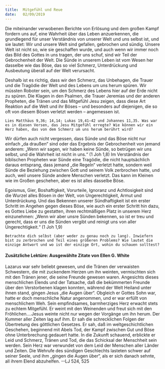 ```yaml
---
title:  Mitgefühl und Reue
date:   02/09/2019
---
```


Die miteinander verwobenen Berichte von Erlösung und dem großen Kampf fordern uns auf, eine Wahrheit über das Leben anzuerkennen, die grundlegend für unser Verständnis von unserer Welt und uns selbst ist, und sie lautet: Wir und unsere Welt sind gefallen, gebrochen und sündig. Unsere Welt ist nicht so, wie sie geschaffen wurde, und auch wenn wir immer noch das Bild des Gottes in uns tragen, der uns schuf, sind wir Teil der Gebrochenheit der Welt. Die Sünde in unserem Leben ist vom Wesen her dasselbe wie das Böse, das so viel Schmerz, Unterdrückung und Ausbeutung überall auf der Welt verursacht.

Deshalb ist es richtig, dass wir den Schmerz, das Unbehagen, die Trauer und die Tragödie der Welt und des Lebens um uns herum spüren. Wir müssten Roboter sein, um den Schmerz des Lebens hier auf der Erde nicht zu spüren. Die Klagen in den Psalmen, die Trauer Jeremias und der anderen Propheten, die Tränen und das Mitgefühl Jesu zeigen, dass diese Art Reaktion auf die Welt und ihr Böses – und besonders auf diejenigen, die so oft von diesem Bösen verletzt werden – angemessen ist.

`Lies Matthäus 9,36; 14,14; Lukas 19,41–42 und Johannes 11,35. Was war es in diesen Versen, das Jesu Mitgefühl erregte? Wie können wir ein Herz haben, das von dem Schmerz um uns herum berührt wird?`

Wir dürfen auch nicht vergessen, dass Sünde und das Böse nicht nur einfach „da draußen“ sind oder das Ergebnis der Gebrochenheit von jemand anderem: „Wenn wir sagen, wir haben keine Sünde, so betrügen wir uns selbst, und die Wahrheit ist nicht in uns.“ (1 Joh 1,8) Im Verständnis der biblischen Propheten war Sünde eine Tragödie, die nicht hauptsächlich daraus entsprang, dass jemand „die Regeln“ verletzt hatte, sondern weil Sünde die Beziehung zwischen Gott und seinem Volk zerbrochen hatte, und auch, weil unsere Sünde andere Menschen verletzt. Das kann im Kleinen wie im Großen geschehen, aber es ist alles dasselbe Böse.

Egoismus, Gier, Boshaftigkeit, Vorurteile, Ignoranz und Achtlosigkeit sind die Wurzel alles Bösen in der Welt, von Ungerechtigkeit, Armut und Unterdrückung. Und das Bekennen unserer Sündhaftigkeit ist ein erster Schritt im Angehen gegen dieses Böse, wie auch ein erster Schritt hin dazu, es Gottes Liebe zu gestatten, ihren rechtmäßigen Platz in unserem Herz einzunehmen: „Wenn wir aber unsre Sünden bekennen, so ist er treu und gerecht, dass er uns die Sünden vergibt und reinigt uns von aller Ungerechtigkeit.“ (1 Joh 1,9)

`Betrachte dich selbst (aber weder zu genau noch zu lang). Inwiefern bist zu zerbrochen und Teil eines größeren Problems? Wie lautet die einzige Antwort und wo ist der einzige Ort, wohin du schauen solltest?`

#### Zusätzliche Lektüre: Ausgewählte Zitate von Ellen G. White

Lazarus war sehr beliebt gewesen, und die Tränen der verwaisten Schwestern, die mit zuckendem Herzen um ihn weinten, vermischten sich mit den Tränen jener, die seine Freunde gewesen waren. Angesichts dieses menschlichen Elends und der Tatsache, daß die bekümmerten Freunde über den Verstorbenen klagen konnten, während der Welt Heiland unter ihnen stand, gingen Jesus „die Augen über“. Obgleich er Gottes Sohn war, hatte er doch menschliche Natur angenommen, und er war erfüllt von menschlichem Weh. Sein empfindsames, barmherziges Herz erwacht stets zu echtem Mitgefühl. Er weint mit den Weinenden und freut sich mit den Fröhlichen....Jesus weinte nicht nur wegen der Vorgänge um ihn herum. Der Kummer aller Zeiten lag auf ihm. Er sah die schrecklichen Folgen der Übertretung des göttlichen Gesetzes. Er sah, daß im weltgeschichtlichen Geschehen, beginnend mit Abels Tod, der Kampf zwischen Gut und Böse ohne Unterbrechung gedauert hatte. In die Zukunft schauend, erblickte er Leid und Schmerz, Tränen und Tod, die das Schicksal der Menschheit sein werden. Sein Herz war verwundet von dem Leid der Menschen aller Länder und Zeiten. Die Wehrufe des sündigen Geschlechts lasteten schwer auf seiner Seele, und ihm „gingen die Augen über“, als er sich danach sehnte, all ihrem Elend abzuhelfen. --LJ 524, 525

